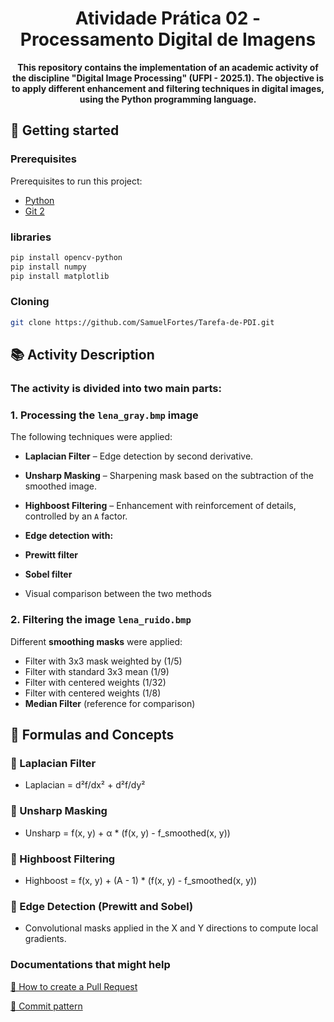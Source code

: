 <h1 align="center" style="font-weight: bold;">Atividade Prática 02 - Processamento Digital de Imagens</h1>

<p align="center">
    <b>This repository contains the implementation of an academic activity of the discipline "Digital Image Processing" (UFPI - 2025.1). The objective is to apply different enhancement and filtering techniques in digital images, using the Python programming language.</b>
</p>

<h2 id="started">🚀 Getting started</h2>

<h3>Prerequisites</h3>

Prerequisites to run this project:

- [Python](https://www.python.org/)
- [Git 2](https://git-scm.com/downloads)

<h3>libraries</h3>

```bash
pip install opencv-python
pip install numpy
pip install matplotlib
```

<h3>Cloning</h3>

```bash
git clone https://github.com/SamuelFortes/Tarefa-de-PDI.git
```

## 📚 Activity Description

<h3>The activity is divided into two main parts:</h3>

### 1. Processing the `lena_gray.bmp` image

The following techniques were applied:

- **Laplacian Filter** – Edge detection by second derivative.
- **Unsharp Masking** – Sharpening mask based on the subtraction of the smoothed image.
- **Highboost Filtering** – Enhancement with reinforcement of details, controlled by an `A` factor.

- **Edge detection with:**
- **Prewitt filter**
- **Sobel filter**
- Visual comparison between the two methods

### 2. Filtering the image `lena_ruido.bmp`

Different **smoothing masks** were applied:

- Filter with 3x3 mask weighted by (1/5)
- Filter with standard 3x3 mean (1/9)
- Filter with centered weights (1/32)
- Filter with centered weights (1/8)
- **Median Filter** (reference for comparison)

## 🧠 Formulas and Concepts

### 🔹 Laplacian Filter
- Laplacian = d²f/dx² + d²f/dy²

### 🔹 Unsharp Masking
- Unsharp = f(x, y) + α * (f(x, y) - f_smoothed(x, y))

### 🔹 Highboost Filtering
- Highboost = f(x, y) + (A - 1) * (f(x, y) - f_smoothed(x, y))

### 🔹 Edge Detection (Prewitt and Sobel)
- Convolutional masks applied in the X and Y directions to compute local gradients.


<h3>Documentations that might help</h3>

[📝 How to create a Pull Request](https://www.atlassian.com/br/git/tutorials/making-a-pull-request)

[💾 Commit pattern](https://gist.github.com/joshbuchea/6f47e86d2510bce28f8e7f42ae84c716)
